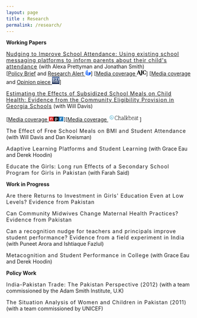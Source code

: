 ```yaml
---
layout: page
title : Research 
permalink: /research/
---
```


<div class="manual-post">
  <div class="manual sectionTitle"><strong>Working Papers</strong><br></div>

  <p> <div class="manual-content">
  <span style="letter-spacing: 1px !important;font-weight: 400"><a href="/files/messaging-nudge.pdf">Nudging to Improve School Attendance: Using existing school messaging platforms to inform parents about their child's attendance</a></span> (with Alexa Prettyman and Jonathan Smith)
  <br>[<a href="/files/attend-policy-brief.pdf">Policy Brief</a> and <a href="https://gpl.gsu.edu/publications/decrease-student-absenteeism/">Research Alert <img src="/assets/img/gsu-favicon.jpg" width="15"></a>]
      [<a href="https://www.ajc.com/news/local-education/schools-try-electronic-messages-reduce-absenteeism/h5cCMgB27vsZfIwOtNam8J/">Media coverage <img src="/assets/img/ajc.png" width="25"></a>]
      [<a href="https://www.edweek.org/ew/articles/2020/04/10/where-are-they-students-go-missing-in.html">Media coverage</a> and <a href="https://www.edweek.org/ew/articles/2020/03/26/when-schools-close-vulnerable-families-are-left.html">Opinion piece <img src="/assets/img/edweek.png" width="20"></a>]
  </div>
  </p>

 
  <p> <div class="manual-content">
  <span style="letter-spacing: 1px !important;font-weight: 400"><a href="/files/schoolmeals.pdf">Estimating the Effects of Subsidized School Meals on Child Health: Evidence from the Community Eligibility Provision in Georgia Schools</a></span> (with Will Davis)
  <br><p>[<a href="https://kjzz.org/content/639969/arizona-provision-could-result-free-lunches-students">Media coverage <img src="/assets/img/npr.png" width="40"></a>][<a href="https://www.chalkbeat.org/posts/us/2018/05/04/free-school-lunch-for-all-meant-to-reduce-stigma-may-also-keep-students-healthier/">Media coverage <img src="/assets/img/chalkbeat.png" width="85"></a>]</p>
  </div>
  </p>


  <p> <div class="manual-content">
  <span style="letter-spacing: 1px !important;font-weight: 400">The Effect of Free School Meals on BMI and Student Attendance</span> (with Will Davis and Dan Kreisman)
  </div>
  </p>


  <p> <div class="manual-content">
  <span style="letter-spacing: 1px !important;font-weight: 400">Adaptive Learning Platforms and Student Learning</span> (with Grace Eau and Derek Hoodin)
  </div>
  </p>


  <p> <div class="manual-content">
  <span style="letter-spacing: 1px !important;font-weight: 400">Educate the Girls: Long run Effects of a Secondary School Program for Girls in Pakistan</span> (with Farah Said)
  </div>
  </p>



  <div class="manual sectionTitle"><strong>Work in Progress</strong><br></div>

  <p> <div class="manual-content">
  <span style="letter-spacing: 1px !important;font-weight: 400">Are there Returns to Investment in Girls' Education Even at Low Levels? Evidence from Pakistan</span>
  </div>
  </p>


  <p> <div class="manual-content">
  <span style="letter-spacing: 1px !important;font-weight: 400">Can Community Midwives Change Maternal Health Practices? Evidence from Pakistan</span>
  </div>
  </p>


  <p> <div class="manual-content">
  <span style="letter-spacing: 1px !important;font-weight: 400">Can a recognition nudge for teachers and principals improve student performance? Evidence from a field experiment in India</span> (with Puneet Arora and Ishtiaque Fazlul)
  </div>
  </p>


  <p> <div class="manual-content">
  <span style="letter-spacing: 1px !important;font-weight: 400">Metacognition and Student Performance in College</span> (with Grace Eau and Derek Hoodin)
  </div>
  </p>



  <div class="manual sectionTitle"><strong>Policy Work</strong><br></div>

  <p> <div class="manual-content">
  <span style="letter-spacing: 1px !important;font-weight: 400">India-Pakistan Trade: The Pakistan Perspective (2012)</span> (with a team commissioned by the Adam Smith Institute, U.K)
  </div>
  </p>

  <p> <div class="manual-content">
  <span style="letter-spacing: 1px !important;font-weight: 400">The Situation Analysis of Women and Children in Pakistan (2011)</span> (with a team commissioned by UNICEF)
  </div>
  </p>

</div>
